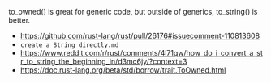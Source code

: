 to_owned() is great for generic code, but outside of generics, to_string() is better.

- https://github.com/rust-lang/rust/pull/26176#issuecomment-110813608
- `create a String directly.md`
- https://www.reddit.com/r/rust/comments/4l71qw/how_do_i_convert_a_str_to_string_the_beginning_in/d3mc6jy/?context=3
- https://doc.rust-lang.org/beta/std/borrow/trait.ToOwned.html
